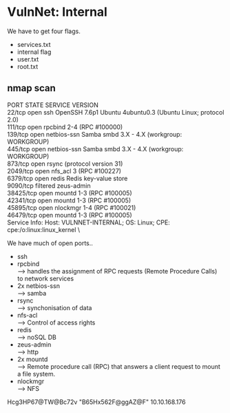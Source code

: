 # VulnNet: Internal

We have to get four flags.
- services.txt
- internal flag
- user.txt
- root.txt

## nmap scan
PORT      STATE    SERVICE     VERSION \
22/tcp    open     ssh         OpenSSH 7.6p1 Ubuntu 4ubuntu0.3 (Ubuntu Linux; protocol 2.0) \
111/tcp   open     rpcbind     2-4 (RPC #100000) \
139/tcp   open     netbios-ssn Samba smbd 3.X - 4.X (workgroup: WORKGROUP) \
445/tcp   open     netbios-ssn Samba smbd 3.X - 4.X (workgroup: WORKGROUP) \
873/tcp   open     rsync       (protocol version 31) \
2049/tcp  open     nfs_acl     3 (RPC #100227) \
6379/tcp  open     redis       Redis key-value store \
9090/tcp  filtered zeus-admin \
38425/tcp open     mountd      1-3 (RPC #100005) \
42341/tcp open     mountd      1-3 (RPC #100005) \
45895/tcp open     nlockmgr    1-4 (RPC #100021) \
46479/tcp open     mountd      1-3 (RPC #100005) \
Service Info: Host: VULNNET-INTERNAL; OS: Linux; CPE: cpe:/o:linux:linux_kernel \

We have much of open ports..
- ssh
- rpcbind \
  --> handles the assignment of RPC requests (Remote Procedure Calls) to network services
- 2x netbios-ssn \
  --> samba
- rsync \
  --> synchonisation of data
- nfs-acl \
  --> Control of access rights
- redis \
  --> noSQL DB
- zeus-admin \
  --> http
- 2x mountd \
  --> Remote procedure call (RPC) that answers a client request to mount a file system.
- nlockmgr \
  --> NFS

Hcg3HP67@TW@Bc72v
"B65Hx562F@ggAZ@F"
10.10.168.176
